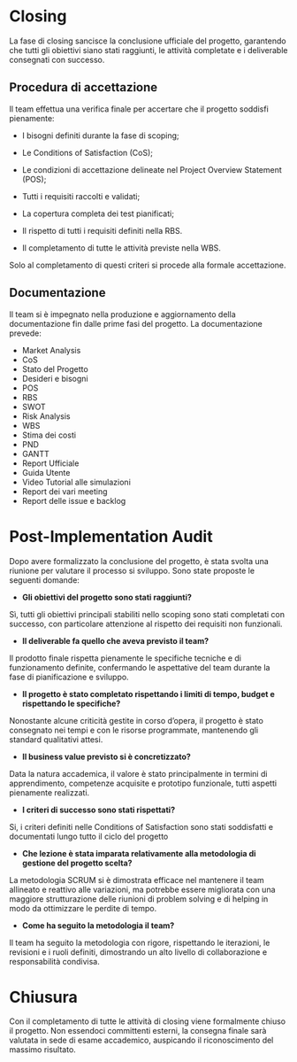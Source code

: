 # Closing
La fase di closing sancisce la conclusione ufficiale del progetto, garantendo che tutti gli obiettivi siano stati raggiunti, le attività completate e i deliverable consegnati con successo.

## Procedura di accettazione
Il team effettua una verifica finale per accertare che il progetto soddisfi pienamente:

- I bisogni definiti durante la fase di scoping;

- Le Conditions of Satisfaction (CoS);

- Le condizioni di accettazione delineate nel Project Overview Statement (POS);

- Tutti i requisiti raccolti e validati;

- La copertura completa dei test pianificati;

- Il rispetto di tutti i requisiti definiti nella RBS.

- Il completamento di tutte le attività previste nella WBS.

Solo al completamento di questi criteri si procede alla formale accettazione.

## Documentazione

Il team si è impegnato nella produzione e aggiornamento della documentazione fin dalle prime fasi del progetto. La documentazione prevede:
- Market Analysis
- CoS
- Stato del Progetto
- Desideri e bisogni
- POS
- RBS
- SWOT
- Risk Analysis
- WBS
- Stima dei costi
- PND
- GANTT
- Report Ufficiale
- Guida Utente
- Video Tutorial alle simulazioni
- Report dei vari meeting
- Report delle issue e backlog

# Post-Implementation Audit
Dopo avere formalizzato la conclusione del progetto, è stata svolta una riunione per valutare il processo si sviluppo. Sono state proposte le seguenti domande:

- **Gli obiettivi del progetto sono stati raggiunti?**

Sì, tutti gli obiettivi principali stabiliti nello scoping sono stati completati con successo, con particolare attenzione al rispetto dei requisiti non funzionali.

- **Il deliverable fa quello che aveva previsto il team?**

Il prodotto finale rispetta pienamente le specifiche tecniche e di funzionamento definite, confermando le aspettative del team durante la fase di pianificazione e sviluppo.

- **Il progetto è stato completato rispettando i limiti di tempo, budget e rispettando le specifiche?**

Nonostante alcune criticità gestite in corso d’opera, il progetto è stato consegnato nei tempi e con le risorse programmate, mantenendo gli standard qualitativi attesi.

- **Il business value previsto si è concretizzato?**

Data la natura accademica, il valore è stato principalmente in termini di apprendimento, competenze acquisite e prototipo funzionale, tutti aspetti pienamente realizzati.

- **I criteri di successo sono stati rispettati?**

Si, i criteri definiti nelle Conditions of Satisfaction sono stati soddisfatti e documentati lungo tutto il ciclo del progetto

- **Che lezione è stata imparata relativamente alla metodologia di gestione del progetto scelta?**

La metodologia SCRUM si è dimostrata efficace nel mantenere il team allineato e reattivo alle variazioni, ma potrebbe essere migliorata con una maggiore strutturazione delle riunioni di problem solving e di helping in modo da ottimizzare le perdite di tempo.

- **Come ha seguito la metodologia il team?**

Il team ha seguito la metodologia con rigore, rispettando le iterazioni, le revisioni e i ruoli definiti, dimostrando un alto livello di collaborazione e responsabilità condivisa.

# Chiusura
Con il completamento di tutte le attività di closing viene formalmente chiuso il progetto. Non essendoci committenti esterni, la consegna finale sarà valutata in sede di esame accademico, auspicando il riconoscimento del massimo risultato.